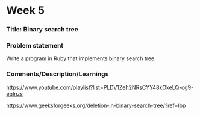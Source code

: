 # Week 5

### Title: Binary search tree

### Problem statement
Write a program in Ruby that implements binary search tree

### Comments/Description/Learnings
https://www.youtube.com/playlist?list=PLDV1Zeh2NRsCYY48kOkeLQ-cg9-eqInzs


https://www.geeksforgeeks.org/deletion-in-binary-search-tree/?ref=lbp
